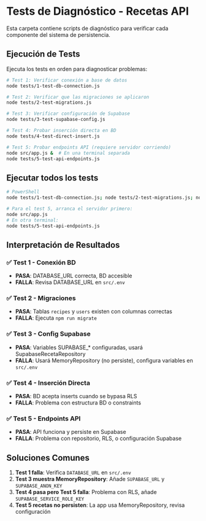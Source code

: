 # Tests de Diagnóstico - Recetas API

Esta carpeta contiene scripts de diagnóstico para verificar cada componente del sistema de persistencia.

## Ejecución de Tests

Ejecuta los tests en orden para diagnosticar problemas:

```bash
# Test 1: Verificar conexión a base de datos
node tests/1-test-db-connection.js

# Test 2: Verificar que las migraciones se aplicaron
node tests/2-test-migrations.js

# Test 3: Verificar configuración de Supabase
node tests/3-test-supabase-config.js

# Test 4: Probar inserción directa en BD
node tests/4-test-direct-insert.js

# Test 5: Probar endpoints API (requiere servidor corriendo)
node src/app.js &  # En una terminal separada
node tests/5-test-api-endpoints.js
```

## Ejecutar todos los tests

```bash
# PowerShell
node tests/1-test-db-connection.js; node tests/2-test-migrations.js; node tests/3-test-supabase-config.js; node tests/4-test-direct-insert.js

# Para el test 5, arranca el servidor primero:
node src/app.js
# En otra terminal:
node tests/5-test-api-endpoints.js
```

## Interpretación de Resultados

### ✅ Test 1 - Conexión BD

- **PASA**: DATABASE_URL correcta, BD accesible
- **FALLA**: Revisa DATABASE_URL en `src/.env`

### ✅ Test 2 - Migraciones

- **PASA**: Tablas `recipes` y `users` existen con columnas correctas
- **FALLA**: Ejecuta `npm run migrate`

### ✅ Test 3 - Config Supabase

- **PASA**: Variables SUPABASE\_\* configuradas, usará SupabaseRecetaRepository
- **FALLA**: Usará MemoryRepository (no persiste), configura variables en `src/.env`

### ✅ Test 4 - Inserción Directa

- **PASA**: BD acepta inserts cuando se bypasa RLS
- **FALLA**: Problema con estructura BD o constraints

### ✅ Test 5 - Endpoints API

- **PASA**: API funciona y persiste en Supabase
- **FALLA**: Problema con repositorio, RLS, o configuración Supabase

## Soluciones Comunes

1. **Test 1 falla**: Verifica `DATABASE_URL` en `src/.env`
2. **Test 3 muestra MemoryRepository**: Añade `SUPABASE_URL` y `SUPABASE_ANON_KEY`
3. **Test 4 pasa pero Test 5 falla**: Problema con RLS, añade `SUPABASE_SERVICE_ROLE_KEY`
4. **Test 5 recetas no persisten**: La app usa MemoryRepository, revisa configuración
